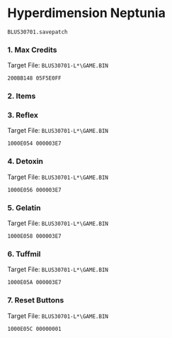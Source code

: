 #  Hyperdimension Neptunia 

`BLUS30701.savepatch`

### 1. Max Credits

Target File: `BLUS30701-L*\GAME.BIN`

```
200BB148 05F5E0FF
```

### 2. Items
### 3. Reflex

Target File: `BLUS30701-L*\GAME.BIN`

```
1000E054 000003E7
```

### 4. Detoxin

Target File: `BLUS30701-L*\GAME.BIN`

```
1000E056 000003E7
```

### 5. Gelatin

Target File: `BLUS30701-L*\GAME.BIN`

```
1000E058 000003E7
```

### 6. Tuffmil

Target File: `BLUS30701-L*\GAME.BIN`

```
1000E05A 000003E7
```

### 7. Reset Buttons

Target File: `BLUS30701-L*\GAME.BIN`

```
1000E05C 00000001
```

